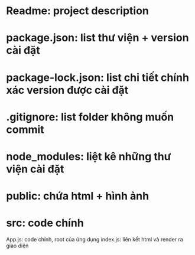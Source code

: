 # Readme: project description

# package.json: list thư viện + version cài đặt

# package-lock.json: list chi tiết chính xác version được cài đặt

# .gitignore: list folder không muốn commit

# node_modules: liệt kê những thư viện cài đặt

# public: chứa html + hình ảnh

# src: code chính

App.js: code chính, root của ứng dụng
index.js: liên kết html và render ra giao diện